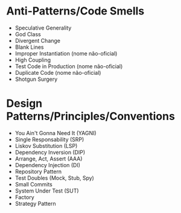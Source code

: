 # Anti-Patterns/Code Smells
- Speculative Generality
- God Class
- Divergent Change
- Blank Lines
- Improper Instantiation (nome não-oficial)
- High Coupling
- Test Code in Production (nome não-oficial)
- Duplicate Code (nome não-oficial)
- Shotgun Surgery

# Design Patterns/Principles/Conventions
- You Ain't Gonna Need It (YAGNI)
- Single Responsability (SRP)
- Liskov Substitution (LSP)
- Dependency Inversion (DIP)
- Arrange, Act, Assert (AAA)
- Dependency Injection (DI)
- Repository Pattern
- Test Doubles (Mock, Stub, Spy)
- Small Commits
- System Under Test (SUT)
- Factory
- Strategy Pattern